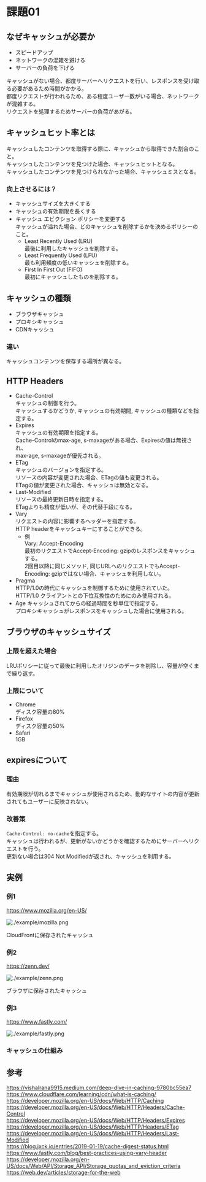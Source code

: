 # 課題01

## なぜキャッシュが必要か

- スピードアップ  
- ネットワークの混雑を避ける  
- サーバーの負荷を下げる  

キャッシュがない場合、都度サーバーへリクエストを行い、レスポンスを受け取る必要があるため時間がかかる。  
都度リクエストが行われるため、ある程度ユーザー数がいる場合、ネットワークが混雑する。  
リクエストを処理するためサーバーの負荷があがる。  

## キャッシュヒット率とは

キャッシュしたコンテンツを取得する際に、キャッシュから取得できた割合のこと。  
キャッシュしたコンテンツを見つけた場合、キャッシュヒットとなる。  
キャッシュしたコンテンツを見つけられなかった場合、キャッシュミスとなる。  

### 向上させるには？

- キャッシュサイズを大きくする  
- キャッシュの有効期限を長くする  
- キャッシュ エビクション ポリシーを変更する  
  キャッシュが溢れた場合、どのキャッシュを削除するかを決めるポリシーのこと。  
  - Least Recently Used (LRU)  
    最後に利用したキャッシュを削除する。  
  - Least Frequently Used (LFU)  
    最も利用頻度の低いキャッシュを削除する。  
  - First In First Out (FIFO)  
    最初にキャッシュしたものを削除する。  

## キャッシュの種類

- ブラウザキャッシュ  
- プロキシキャッシュ  
- CDNキャッシュ  

### 違い

キャッシュコンテンツを保存する場所が異なる。  

## HTTP Headers

- Cache-Control  
  キャッシュの制御を行う。  
  キャッシュするかどうか, キャッシュの有効期間, キャッシュの種類などを指定する。  
- Expires  
  キャッシュの有効期限を指定する。  
  Cache-Controlのmax-age, s-maxageがある場合、Expiresの値は無視され、  
  max-age, s-maxageが優先される。  
- ETag  
  キャッシュのバージョンを指定する。  
  リソースの内容が変更された場合、ETagの値も変更される。  
  ETagの値が変更された場合、キャッシュは無効となる。  
- Last-Modified  
  リソースの最終更新日時を指定する。  
  ETagよりも精度が低いが、その代替手段になる。  
- Vary  
  リクエストの内容に影響するヘッダーを指定する。  
  HTTP headerをキャッシュキーにすることができる。  
  - 例  
  Vary: Accept-Encoding  
  最初のリクエストでAccept-Encoding: gzipのレスポンスをキャッシュする。  
  2回目以降に同じメソッド, 同じURLへのリクエストでもAccept-Encoding: gzipではない場合、キャッシュを利用しない。  
- Pragma  
  HTTP/1.0の時代にキャッシュを制御するために使用されていた。  
  HTTP/1.0 クライアントとの下位互換性のためにのみ使用される。  
- Age
  キャッシュされてからの経過時間を秒単位で指定する。  
  プロキシキャッシュがレスポンスをキャッシュした場合に使用される。  

## ブラウザのキャッシュサイズ

### 上限を超えた場合

LRUポリシーに従って最後に利用したオリジンのデータを削除し、容量が空くまで繰り返す。  

### 上限について

- Chrome  
  ディスク容量の80%
- Firefox  
  ディスク容量の50%
- Safari  
  1GB

## expiresについて

### 理由

有効期限が切れるまでキャッシュが使用されるため、動的なサイトの内容が更新されてもユーザーに反映されない。  

### 改善策

`Cache-Control: no-cache`を指定する。  
キャッシュは行われるが、更新がないかどうかを確認するためにサーバーへリクエストを行う。  
更新ない場合は304 Not Modifiedが返され、キャッシュを利用する。  

## 実例

### 例1

<https://www.mozilla.org/en-US/>  

![./example/mozilla.png](./example/mozilla.png)  

CloudFrontに保存されたキャッシュ  

### 例2

<https://zenn.dev/>  

![./example/zenn.png](./example/zenn.png)  

ブラウザに保存されたキャッシュ  

### 例3

<https://www.fastly.com/>

![./example/fastly.png](./example/fastly.png)  

### キャッシュの仕組み

## 参考

<https://vishalrana9915.medium.com/deep-dive-in-caching-9780bc55ea7>  
<https://www.cloudflare.com/learning/cdn/what-is-caching/>  
<https://developer.mozilla.org/en-US/docs/Web/HTTP/Caching>  
<https://developer.mozilla.org/en-US/docs/Web/HTTP/Headers/Cache-Control>  
<https://developer.mozilla.org/en-US/docs/Web/HTTP/Headers/Expires>  
<https://developer.mozilla.org/en-US/docs/Web/HTTP/Headers/ETag>  
<https://developer.mozilla.org/en-US/docs/Web/HTTP/Headers/Last-Modified>  
<https://blog.jxck.io/entries/2019-01-19/cache-digest-status.html>  
<https://www.fastly.com/blog/best-practices-using-vary-header>  
<https://developer.mozilla.org/en-US/docs/Web/API/Storage_API/Storage_quotas_and_eviction_criteria>  
<https://web.dev/articles/storage-for-the-web>  
